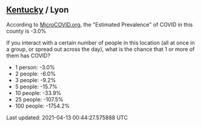 
## [Kentucky](/united-states/kentucky) / Lyon

According to [MicroCOVID.org](http://microcovid.org),
the "Estimated Prevalence" of COVID in this county is -3.0%

If you interact with a certain number of people in this location
(all at once in a group, or spread out across the day), what is the chance that
1 or more of them has COVID?

- 1 person: -3.0%
- 2 people: -6.0%
- 3 people: -9.2%
- 5 people: -15.7%
- 10 people: -33.9%
- 25 people: -107.5%
- 100 people: -1754.2%

Last updated: 2021-04-13 00:44:27.575888 UTC
